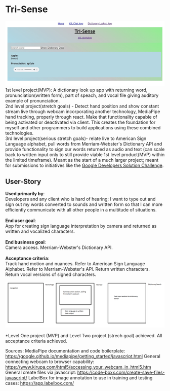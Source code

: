 # Tri-Sense
[![Tri-Sense Site Screenshot](/Tri-Sense_site_screenshot.jpg)](https://drewdevero.github.io/Tri-Sense/)
1st level project(MVP): A dictionary look up app with returning word, pronunciation(written form), part of speach, and vocal file giving auditory example of pronunciation.
<br/>
2nd level project(stretch goals) - Detect hand position and show constant stream live through webcam incorporating another technology, MediaPipe hand tracking, properly through react. Make that functionality capable of being activated or deactivated via client. This creates the foundation for myself and other programmers to build applications using these combined technologies.
<br/>
3rd level project(serious stretch goals)- relate live to American Sign Language alphabet, pull words from Merriam-Webster's Dictionary API and provide functionality to sign our words returned as audio and text (can scale back to written input only to still provide viable 1st level product(MVP) within the limited timeframe). Meant as the start of a much larger project; meant for submissions to initiatives like the [Google Developers Solution Challenge](https://developers.google.com/community/dsc-solution-challenge).
## User-Story
**Used primarily by**:<br/>
Developers and any client who is hard of hearing; I want to type out and sign out my words converted to sounds and written form so that I can more efficiently communicate with all other people in a multitude of situations.<br/><br/>
**End user goal**:<br/>
App for creating sign language interpretation by camera and returned as written and vocalized characters.<br/><br/> 
**End business goal**:<br/> Camera access. Merriam-Webster's Dictionary API.<br/><br/>
**Acceptance criteria**:<br/> Track hand motion and nuances. Refer to American Sign Language Alphabet. Refer to Merriam-Webster's API. Return written characters. Return vocal versions of signed characters.<br/><br/>
![Tri-Sense Mockup](/tri-sense_mockup.png)

*Level One project (MVP) and Level Two project (strech goal) achieved. All acceptance criteria achieved.

Sources: 
MediaPipe documentation and code boilerplate: https://google.github.io/mediapipe/getting_started/javascript.html
General connecting webcam to browser capability: https://www.kirupa.com/html5/accessing_your_webcam_in_html5.htm
General create files via javascript: https://code-boxx.com/create-save-files-javascript/
LabelBox for image annotation to use in training and testing cases: https://app.labelbox.com/